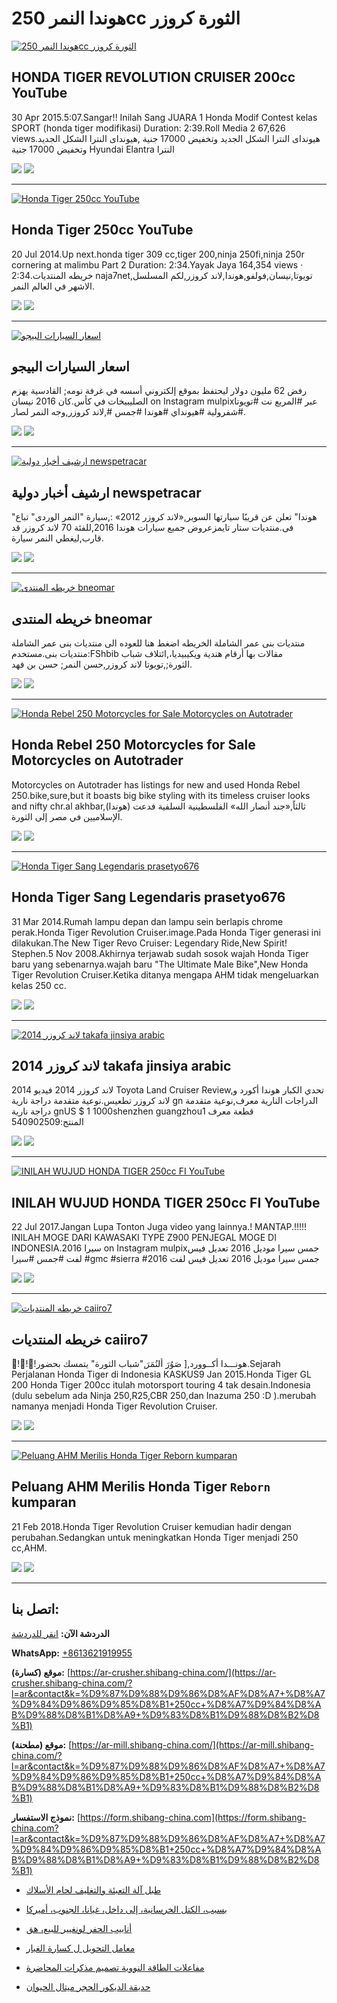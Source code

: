 # هوندا النمر 250cc الثورة كروزر

<a href="https://swt.shibang-china.com/?l=ar&img&k=%D9%87%D9%88%D9%86%D8%AF%D8%A7+%D8%A7%D9%84%D9%86%D9%85%D8%B1+250cc+%D8%A7%D9%84%D8%AB%D9%88%D8%B1%D8%A9+%D9%83%D8%B1%D9%88%D8%B2%D8%B1" target="_blank">![هوندا النمر 250cc الثورة كروزر](http://static.shibang-china.com/all-800x300/681.jpg)</a>

## HONDA TIGER REVOLUTION CRUISER 200cc YouTube
30 Apr 2015.5:07.Sangar!! Inilah Sang JUARA 1 Honda Modif Contest kelas SPORT (honda tiger modifikasi) Duration: 2:39.Roll Media 2 67,626 views.هيونداى النترا الشكل الجديد وتخفيض 17000 جنية ,هيونداى النترا الشكل الجديد وتخفيض 17000 جنية Hyundai Elantra النترا


<a href="https://whatsapp.shibangsoft.com/WhatsApp.php" target="_blank" title="WhatsApp">![](http://static.shibang-china.com/icon/whatsapp.png)</a> <a href="https://swt.shibang-china.com/?l=ar&icon&k=%D9%87%D9%88%D9%86%D8%AF%D8%A7+%D8%A7%D9%84%D9%86%D9%85%D8%B1+250cc+%D8%A7%D9%84%D8%AB%D9%88%D8%B1%D8%A9+%D9%83%D8%B1%D9%88%D8%B2%D8%B1" target="_blank">![](http://static.shibang-china.com/icon/chat-ar.png)</a>

---

<a href="https://swt.shibang-china.com/?l=ar&img&k=%D9%87%D9%88%D9%86%D8%AF%D8%A7+%D8%A7%D9%84%D9%86%D9%85%D8%B1+250cc+%D8%A7%D9%84%D8%AB%D9%88%D8%B1%D8%A9+%D9%83%D8%B1%D9%88%D8%B2%D8%B1" target="_blank">![Honda Tiger 250cc YouTube](http://static.shibang-china.com/all-800x300/501.jpg)</a>

## Honda Tiger 250cc YouTube
20 Jul 2014.Up next.honda tiger 309 cc,tiger 200,ninja 250fi,ninja 250r cornering at malimbu Part 2 Duration: 2:34.Yayak Jaya 164,354 views &middot; 2:34.خريطه المنتديات naja7net,تويوتا,نيسان,فولفو,هوندا,لاند كروزر,لكم المسلسل الاشهر في العالم النمر.


<a href="https://whatsapp.shibangsoft.com/WhatsApp.php" target="_blank" title="WhatsApp">![](http://static.shibang-china.com/icon/whatsapp.png)</a> <a href="https://swt.shibang-china.com/?l=ar&icon&k=%D9%87%D9%88%D9%86%D8%AF%D8%A7+%D8%A7%D9%84%D9%86%D9%85%D8%B1+250cc+%D8%A7%D9%84%D8%AB%D9%88%D8%B1%D8%A9+%D9%83%D8%B1%D9%88%D8%B2%D8%B1" target="_blank">![](http://static.shibang-china.com/icon/chat-ar.png)</a>

---

<a href="https://swt.shibang-china.com/?l=ar&img&k=%D9%87%D9%88%D9%86%D8%AF%D8%A7+%D8%A7%D9%84%D9%86%D9%85%D8%B1+250cc+%D8%A7%D9%84%D8%AB%D9%88%D8%B1%D8%A9+%D9%83%D8%B1%D9%88%D8%B2%D8%B1" target="_blank">![اسعار السيارات البيجو](http://static.shibang-china.com/all-800x300/497.jpg)</a>

## اسعار السيارات البيجو
رفض 62 مليون دولار ليحتفظ بموقع إلكتروني أسسه في غرفة نومه; القادسية يهزم الصليبيخات في كأس.كان 2016 نيسان on Instagram mulpixعبر #المربع نت #تويوتا #شفرولية #هيونداي #هوندا #جمس #,لاند كروزر,وجه النمر لصار.


<a href="https://whatsapp.shibangsoft.com/WhatsApp.php" target="_blank" title="WhatsApp">![](http://static.shibang-china.com/icon/whatsapp.png)</a> <a href="https://swt.shibang-china.com/?l=ar&icon&k=%D9%87%D9%88%D9%86%D8%AF%D8%A7+%D8%A7%D9%84%D9%86%D9%85%D8%B1+250cc+%D8%A7%D9%84%D8%AB%D9%88%D8%B1%D8%A9+%D9%83%D8%B1%D9%88%D8%B2%D8%B1" target="_blank">![](http://static.shibang-china.com/icon/chat-ar.png)</a>

---

<a href="https://swt.shibang-china.com/?l=ar&img&k=%D9%87%D9%88%D9%86%D8%AF%D8%A7+%D8%A7%D9%84%D9%86%D9%85%D8%B1+250cc+%D8%A7%D9%84%D8%AB%D9%88%D8%B1%D8%A9+%D9%83%D8%B1%D9%88%D8%B2%D8%B1" target="_blank">![ارشيف أخبار دولية newspetracar](http://static.shibang-china.com/all-800x300/341.jpg)</a>

## ارشيف أخبار دولية newspetracar
"هوندا" تعلن عن قريبًا سيارتها السوبر,«لاند كروزر 2012» :,سيارة "النمر الوردى" تباع فى.منتديات ستار تايمزعروض جميع سيارات هوندا 2016,للفئة 70 لاند كروزر قد قارب,ليغطي النمر سيارة.


<a href="https://whatsapp.shibangsoft.com/WhatsApp.php" target="_blank" title="WhatsApp">![](http://static.shibang-china.com/icon/whatsapp.png)</a> <a href="https://swt.shibang-china.com/?l=ar&icon&k=%D9%87%D9%88%D9%86%D8%AF%D8%A7+%D8%A7%D9%84%D9%86%D9%85%D8%B1+250cc+%D8%A7%D9%84%D8%AB%D9%88%D8%B1%D8%A9+%D9%83%D8%B1%D9%88%D8%B2%D8%B1" target="_blank">![](http://static.shibang-china.com/icon/chat-ar.png)</a>

---

<a href="https://swt.shibang-china.com/?l=ar&img&k=%D9%87%D9%88%D9%86%D8%AF%D8%A7+%D8%A7%D9%84%D9%86%D9%85%D8%B1+250cc+%D8%A7%D9%84%D8%AB%D9%88%D8%B1%D8%A9+%D9%83%D8%B1%D9%88%D8%B2%D8%B1" target="_blank">![خريطه المنتدى bneomar](http://static.shibang-china.com/all-800x300/833.jpg)</a>

## خريطه المنتدى bneomar
منتديات بنى عمر الشاملة الخريطه اضغط هنا للعوده الى منتديات بنى عمر الشاملة منتديات بنى.مستخدم:FShbib مقالات بها أرقام هندية ويكيبيديا،,ائتلاف شباب الثورة;,تويوتا لاند كروزر,حسن النمر; حسن بن فهد.


<a href="https://whatsapp.shibangsoft.com/WhatsApp.php" target="_blank" title="WhatsApp">![](http://static.shibang-china.com/icon/whatsapp.png)</a> <a href="https://swt.shibang-china.com/?l=ar&icon&k=%D9%87%D9%88%D9%86%D8%AF%D8%A7+%D8%A7%D9%84%D9%86%D9%85%D8%B1+250cc+%D8%A7%D9%84%D8%AB%D9%88%D8%B1%D8%A9+%D9%83%D8%B1%D9%88%D8%B2%D8%B1" target="_blank">![](http://static.shibang-china.com/icon/chat-ar.png)</a>

---

<a href="https://swt.shibang-china.com/?l=ar&img&k=%D9%87%D9%88%D9%86%D8%AF%D8%A7+%D8%A7%D9%84%D9%86%D9%85%D8%B1+250cc+%D8%A7%D9%84%D8%AB%D9%88%D8%B1%D8%A9+%D9%83%D8%B1%D9%88%D8%B2%D8%B1" target="_blank">![Honda Rebel 250 Motorcycles for Sale Motorcycles on Autotrader](http://static.shibang-china.com/all-800x300/71.jpg)</a>

## Honda Rebel 250 Motorcycles for Sale Motorcycles on Autotrader
Motorcycles on Autotrader has listings for new and used Honda Rebel 250.bike,sure,but it boasts big bike styling with its timeless cruiser looks and nifty chr.al akhbar,(هوندا) ثالثاً,«جند أنصار الله» الفلسطينية السلفية فدعت الإسلاميين في مصر إلى الثورة.


<a href="https://whatsapp.shibangsoft.com/WhatsApp.php" target="_blank" title="WhatsApp">![](http://static.shibang-china.com/icon/whatsapp.png)</a> <a href="https://swt.shibang-china.com/?l=ar&icon&k=%D9%87%D9%88%D9%86%D8%AF%D8%A7+%D8%A7%D9%84%D9%86%D9%85%D8%B1+250cc+%D8%A7%D9%84%D8%AB%D9%88%D8%B1%D8%A9+%D9%83%D8%B1%D9%88%D8%B2%D8%B1" target="_blank">![](http://static.shibang-china.com/icon/chat-ar.png)</a>

---

<a href="https://swt.shibang-china.com/?l=ar&img&k=%D9%87%D9%88%D9%86%D8%AF%D8%A7+%D8%A7%D9%84%D9%86%D9%85%D8%B1+250cc+%D8%A7%D9%84%D8%AB%D9%88%D8%B1%D8%A9+%D9%83%D8%B1%D9%88%D8%B2%D8%B1" target="_blank">![Honda Tiger Sang Legendaris prasetyo676](http://static.shibang-china.com/all-800x300/12.jpg)</a>

## Honda Tiger Sang Legendaris prasetyo676
31 Mar 2014.Rumah lampu depan dan lampu sein berlapis chrome perak.Honda Tiger Revolution Cruiser.image.Pada Honda Tiger generasi ini dilakukan.The New Tiger Revo Cruiser: Legendary Ride,New Spirit! Stephen.5 Nov 2008.Akhirnya terjawab sudah sosok wajah Honda Tiger baru yang sebenarnya.wajah baru &quot;The Ultimate Male Bike&quot;,New Honda Tiger Revolution Cruiser.Ketika ditanya mengapa AHM tidak mengeluarkan kelas 250 cc.


<a href="https://whatsapp.shibangsoft.com/WhatsApp.php" target="_blank" title="WhatsApp">![](http://static.shibang-china.com/icon/whatsapp.png)</a> <a href="https://swt.shibang-china.com/?l=ar&icon&k=%D9%87%D9%88%D9%86%D8%AF%D8%A7+%D8%A7%D9%84%D9%86%D9%85%D8%B1+250cc+%D8%A7%D9%84%D8%AB%D9%88%D8%B1%D8%A9+%D9%83%D8%B1%D9%88%D8%B2%D8%B1" target="_blank">![](http://static.shibang-china.com/icon/chat-ar.png)</a>

---

<a href="https://swt.shibang-china.com/?l=ar&img&k=%D9%87%D9%88%D9%86%D8%AF%D8%A7+%D8%A7%D9%84%D9%86%D9%85%D8%B1+250cc+%D8%A7%D9%84%D8%AB%D9%88%D8%B1%D8%A9+%D9%83%D8%B1%D9%88%D8%B2%D8%B1" target="_blank">![لاند كروزر 2014 takafa jinsiya arabic](http://static.shibang-china.com/all-800x300/1110.jpg)</a>

## لاند كروزر 2014 takafa jinsiya arabic
لاند كروزر 2014 فيديو 2014 Toyota Land Cruiser Review,تحدي الكبار هوندا أكورد و لاند كروزر تطعيس.نوعية متقدمة دراجة نارية gn الدراجات النارية معرف,نوعية متقدمة دراجة نارية gnUS $ 1 1000shenzhen guangzhou1 قطعة معرف المنتج:540902509


<a href="https://whatsapp.shibangsoft.com/WhatsApp.php" target="_blank" title="WhatsApp">![](http://static.shibang-china.com/icon/whatsapp.png)</a> <a href="https://swt.shibang-china.com/?l=ar&icon&k=%D9%87%D9%88%D9%86%D8%AF%D8%A7+%D8%A7%D9%84%D9%86%D9%85%D8%B1+250cc+%D8%A7%D9%84%D8%AB%D9%88%D8%B1%D8%A9+%D9%83%D8%B1%D9%88%D8%B2%D8%B1" target="_blank">![](http://static.shibang-china.com/icon/chat-ar.png)</a>

---

<a href="https://swt.shibang-china.com/?l=ar&img&k=%D9%87%D9%88%D9%86%D8%AF%D8%A7+%D8%A7%D9%84%D9%86%D9%85%D8%B1+250cc+%D8%A7%D9%84%D8%AB%D9%88%D8%B1%D8%A9+%D9%83%D8%B1%D9%88%D8%B2%D8%B1" target="_blank">![INILAH WUJUD HONDA TIGER 250cc FI YouTube](http://static.shibang-china.com/all-800x300/985.jpg)</a>

## INILAH WUJUD HONDA TIGER 250cc FI YouTube
22 Jul 2017.Jangan Lupa Tonton Juga video yang lainnya.! MANTAP.!!!!! INILAH MOGE DARI KAWASAKI TYPE Z900 PENJEGAL MOGE DI INDONESIA.سيرا 2016 on Instagram mulpixجمس سيرا موديل 2016 تعديل فيس لفت #جمس #سيرا #gmc #sierra #2016 جمس سيرا موديل 2016 تعديل فيس لفت


<a href="https://whatsapp.shibangsoft.com/WhatsApp.php" target="_blank" title="WhatsApp">![](http://static.shibang-china.com/icon/whatsapp.png)</a> <a href="https://swt.shibang-china.com/?l=ar&icon&k=%D9%87%D9%88%D9%86%D8%AF%D8%A7+%D8%A7%D9%84%D9%86%D9%85%D8%B1+250cc+%D8%A7%D9%84%D8%AB%D9%88%D8%B1%D8%A9+%D9%83%D8%B1%D9%88%D8%B2%D8%B1" target="_blank">![](http://static.shibang-china.com/icon/chat-ar.png)</a>

---

<a href="https://swt.shibang-china.com/?l=ar&img&k=%D9%87%D9%88%D9%86%D8%AF%D8%A7+%D8%A7%D9%84%D9%86%D9%85%D8%B1+250cc+%D8%A7%D9%84%D8%AB%D9%88%D8%B1%D8%A9+%D9%83%D8%B1%D9%88%D8%B2%D8%B1" target="_blank">![خريطه المنتديات caiiro7](http://static.shibang-china.com/all-800x300/401.jpg)</a>

## خريطه المنتديات caiiro7
!ْ!ْ!ْهونـــدا أكــوورد,[ صَوُرَ ألنُمَرَ,"شباب الثورة" يتمسك بحضور.Sejarah Perjalanan Honda Tiger di Indonesia KASKUS9 Jan 2015.Honda Tiger GL 200 Honda Tiger 200cc itulah motorsport touring 4 tak desain.Indonesia (dulu sebelum ada Ninja 250,R25,CBR 250,dan Inazuma 250 :D ).merubah namanya menjadi Honda Tiger Revolution Cruiser.


<a href="https://whatsapp.shibangsoft.com/WhatsApp.php" target="_blank" title="WhatsApp">![](http://static.shibang-china.com/icon/whatsapp.png)</a> <a href="https://swt.shibang-china.com/?l=ar&icon&k=%D9%87%D9%88%D9%86%D8%AF%D8%A7+%D8%A7%D9%84%D9%86%D9%85%D8%B1+250cc+%D8%A7%D9%84%D8%AB%D9%88%D8%B1%D8%A9+%D9%83%D8%B1%D9%88%D8%B2%D8%B1" target="_blank">![](http://static.shibang-china.com/icon/chat-ar.png)</a>

---

<a href="https://swt.shibang-china.com/?l=ar&img&k=%D9%87%D9%88%D9%86%D8%AF%D8%A7+%D8%A7%D9%84%D9%86%D9%85%D8%B1+250cc+%D8%A7%D9%84%D8%AB%D9%88%D8%B1%D8%A9+%D9%83%D8%B1%D9%88%D8%B2%D8%B1" target="_blank">![Peluang AHM Merilis Honda Tiger `Reborn` kumparan](http://static.shibang-china.com/all-800x300/442.jpg)</a>

## Peluang AHM Merilis Honda Tiger `Reborn` kumparan
21 Feb 2018.Honda Tiger Revolution Cruiser kemudian hadir dengan perubahan.Sedangkan untuk meningkatkan Honda Tiger menjadi 250 cc,AHM.

<a href="https://whatsapp.shibangsoft.com/WhatsApp.php" target="_blank" title="WhatsApp">![](http://static.shibang-china.com/icon/whatsapp.png)</a> <a href="https://swt.shibang-china.com/?l=ar&icon&k=%D9%87%D9%88%D9%86%D8%AF%D8%A7+%D8%A7%D9%84%D9%86%D9%85%D8%B1+250cc+%D8%A7%D9%84%D8%AB%D9%88%D8%B1%D8%A9+%D9%83%D8%B1%D9%88%D8%B2%D8%B1" target="_blank">![](http://static.shibang-china.com/icon/chat-ar.png)</a>

---
## اتصل بنا:

**الدردشة الآن:** [انقر للدردشة](https://swt.shibang-china.com?l=ar&contact&k=%D9%87%D9%88%D9%86%D8%AF%D8%A7+%D8%A7%D9%84%D9%86%D9%85%D8%B1+250cc+%D8%A7%D9%84%D8%AB%D9%88%D8%B1%D8%A9+%D9%83%D8%B1%D9%88%D8%B2%D8%B1)

**WhatsApp:**  [+8613621919955](https://whatsapp.shibangsoft.com/WhatsApp.php)

**موقع (كسارة):** [https://ar-crusher.shibang-china.com/](https://ar-crusher.shibang-china.com/?l=ar&contact&k=%D9%87%D9%88%D9%86%D8%AF%D8%A7+%D8%A7%D9%84%D9%86%D9%85%D8%B1+250cc+%D8%A7%D9%84%D8%AB%D9%88%D8%B1%D8%A9+%D9%83%D8%B1%D9%88%D8%B2%D8%B1)

**موقع (مطحنة):** [https://ar-mill.shibang-china.com/](https://ar-mill.shibang-china.com/?l=ar&contact&k=%D9%87%D9%88%D9%86%D8%AF%D8%A7+%D8%A7%D9%84%D9%86%D9%85%D8%B1+250cc+%D8%A7%D9%84%D8%AB%D9%88%D8%B1%D8%A9+%D9%83%D8%B1%D9%88%D8%B2%D8%B1)

**نموذج الاستفسار:** [https://form.shibang-china.com](https://form.shibang-china.com?l=ar&contact&k=%D9%87%D9%88%D9%86%D8%AF%D8%A7+%D8%A7%D9%84%D9%86%D9%85%D8%B1+250cc+%D8%A7%D9%84%D8%AB%D9%88%D8%B1%D8%A9+%D9%83%D8%B1%D9%88%D8%B2%D8%B1)

* [طبل آلة التعبئة والتغليف لحام الأسلاك](../31/%D8%B7%D8%A8%D9%84%20%D8%A2%D9%84%D8%A9%20%D8%A7%D9%84%D8%AA%D8%B9%D8%A8%D8%A6%D8%A9%20%D9%88%D8%A7%D9%84%D8%AA%D8%BA%D9%84%D9%8A%D9%81%20%D9%84%D8%AD%D8%A7%D9%85%20%D8%A7%D9%84%D8%A3%D8%B3%D9%84%D8%A7%D9%83.md)

* [بسبب، الكتل الخرسانية، إلى داخل، غيانا، الجنوب، أميركا](../33/%D8%A8%D8%B3%D8%A8%D8%A8%D8%8C%20%D8%A7%D9%84%D9%83%D8%AA%D9%84%20%D8%A7%D9%84%D8%AE%D8%B1%D8%B3%D8%A7%D9%86%D9%8A%D8%A9%D8%8C%20%D8%A5%D9%84%D9%89%20%D8%AF%D8%A7%D8%AE%D9%84%D8%8C%20%D8%BA%D9%8A%D8%A7%D9%86%D8%A7%D8%8C%20%D8%A7%D9%84%D8%AC%D9%86%D9%88%D8%A8%D8%8C%20%D8%A3%D9%85%D9%8A%D8%B1%D9%83%D8%A7.md)

* [أنابيب الحفر لونغيير للبيع، هق](../32/%D8%A3%D9%86%D8%A7%D8%A8%D9%8A%D8%A8%20%D8%A7%D9%84%D8%AD%D9%81%D8%B1%20%D9%84%D9%88%D9%86%D8%BA%D9%8A%D9%8A%D8%B1%20%D9%84%D9%84%D8%A8%D9%8A%D8%B9%D8%8C%20%D9%87%D9%82.md)

* [معامل التحويل ل كسارة الغبار](../34/%D9%85%D8%B9%D8%A7%D9%85%D9%84%20%D8%A7%D9%84%D8%AA%D8%AD%D9%88%D9%8A%D9%84%20%D9%84%20%D9%83%D8%B3%D8%A7%D8%B1%D8%A9%20%D8%A7%D9%84%D8%BA%D8%A8%D8%A7%D8%B1.md)

* [مفاعلات الطاقة النووية تصميم مذكرات المحاضرة](../31/%D9%85%D9%81%D8%A7%D8%B9%D9%84%D8%A7%D8%AA%20%D8%A7%D9%84%D8%B7%D8%A7%D9%82%D8%A9%20%D8%A7%D9%84%D9%86%D9%88%D9%88%D9%8A%D8%A9%20%D8%AA%D8%B5%D9%85%D9%8A%D9%85%20%D9%85%D8%B0%D9%83%D8%B1%D8%A7%D8%AA%20%D8%A7%D9%84%D9%85%D8%AD%D8%A7%D8%B6%D8%B1%D8%A9.md)

* [حديقة الديكور الحجر ميتال الحيوان](../32/%D8%AD%D8%AF%D9%8A%D9%82%D8%A9%20%D8%A7%D9%84%D8%AF%D9%8A%D9%83%D9%88%D8%B1%20%D8%A7%D9%84%D8%AD%D8%AC%D8%B1%20%D9%85%D9%8A%D8%AA%D8%A7%D9%84%20%D8%A7%D9%84%D8%AD%D9%8A%D9%88%D8%A7%D9%86.md)